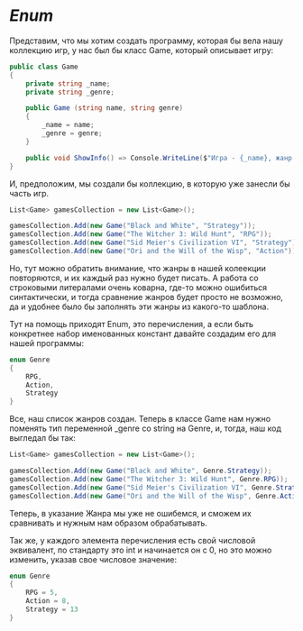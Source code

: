 # *Enum*

Представим, что мы хотим создать программу, которая бы вела нашу коллекцию игр, у нас был бы класс Game, который описывает игру:

```cs
public class Game
{
    private string _name;
    private string _genre;

    public Game (string name, string genre)
    {
        _name = name;
        _genre = genre;
    }

    public void ShowInfo() => Console.WriteLine($"Игра - {_name}, жанр - {_genre}");
}
```
И, предположим, мы создали бы коллекцию, в которую уже занесли бы часть игр.
```cs
List<Game> gamesCollection = new List<Game>();

gamesCollection.Add(new Game("Black and White", "Strategy"));
gamesCollection.Add(new Game("The Witcher 3: Wild Hunt", "RPG"));
gamesCollection.Add(new Game("Sid Meier's Civilization VI", "Strategy"));
gamesCollection.Add(new Game("Ori and the Will of the Wisp", "Action"));
```

Но, тут можно обратить внимание, что жанры в нашей колеекции повторяются, и их каждый раз нужно будет писать. А работа со строковыми литералами очень коварна, где-то можно ошибиться синтактически, и тогда сравнение жанров будет просто не возможно, да и удобнее было бы заполнять эти жанры из какого-то шаблона.

Тут на помощь приходят Enum, это перечисления, а если быть конкретнее набор именованных констант давайте создадим его для нашей программы:
```cs
enum Genre
{
    RPG,
    Action,
    Strategy
}
```
Все, наш список жанров создан. Теперь в классе Game нам нужно поменять тип переменной _genre со string на Genre,
и, тогда, наш код выгледал бы так:
```cs
List<Game> gamesCollection = new List<Game>();

gamesCollection.Add(new Game("Black and White", Genre.Strategy));
gamesCollection.Add(new Game("The Witcher 3: Wild Hunt", Genre.RPG));
gamesCollection.Add(new Game("Sid Meier's Civilization VI", Genre.Strategy));
gamesCollection.Add(new Game("Ori and the Will of the Wisp", Genre.Action));
```

Теперь, в указание Жанра мы уже не ошибемся, и сможем их сравнивать и нужным нам образом обрабатывать.

Так же, у каждого элемента перечисления есть свой числовой эквивалент, по стандарту это int и начинается он с 0, но это можно изменить, указав свое числовое значение:

```cs
enum Genre
{
    RPG = 5,
    Action = 8,
    Strategy = 13
}
```
